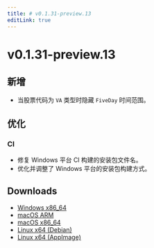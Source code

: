 ```yaml
---
title: # v0.1.31-preview.13
editLink: true
---
```


# v0.1.31-preview.13 <Badge type="warning" text="preview" />

## 新增

- 当股票代码为 `VA` 类型时隐藏 `FiveDay` 时间范围。

## 优化

### CI
- 修复 Windows 平台 CI 构建的安装包文件名。
- 优化并调整了 Windows 平台的安装包构建方式。

## Downloads

- [Windows x86_64](https://assets.lbkrs.com/github/release/longbridge-desktop/preview/longbridge-v0.1.31-preview.13-windows-x86_64.exe)
- [macOS ARM](https://assets.lbkrs.com/github/release/longbridge-desktop/preview/longbridge-v0.1.31-preview.13-macos-aarch64.dmg)
- [macOS x86_64](https://assets.lbkrs.com/github/release/longbridge-desktop/preview/longbridge-v0.1.31-preview.13-macos-x86_64.dmg)
- [Linux x64 (Debian)](https://assets.lbkrs.com/github/release/longbridge-desktop/preview/longbridge-v0.1.31-preview.13-linux-x86_64.deb)
- [Linux x64 (AppImage)](https://assets.lbkrs.com/github/release/longbridge-desktop/preview/longbridge-v0.1.31-preview.13-linux-x86_64.AppImage)